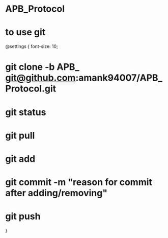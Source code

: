 # APB_Protocol
# to use git 
@settings {
  font-size: 10;
  # git clone -b APB_<username> git@github.com:amank94007/APB_Protocol.git
  # git status
  # git pull
  # git add <filename>
  # git commit -m "reason for commit after adding/removing"
  # git push
}